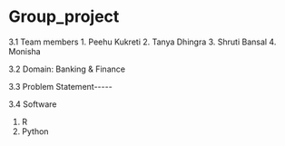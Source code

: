 # Group_project
3.1 Team members
    1. Peehu Kukreti
    2. Tanya Dhingra
    3. Shruti Bansal
    4. Monisha 

3.2 Domain: Banking & Finance 

3.3 Problem Statement-----

3.4 Software 
   1. R
   2. Python
   

   
